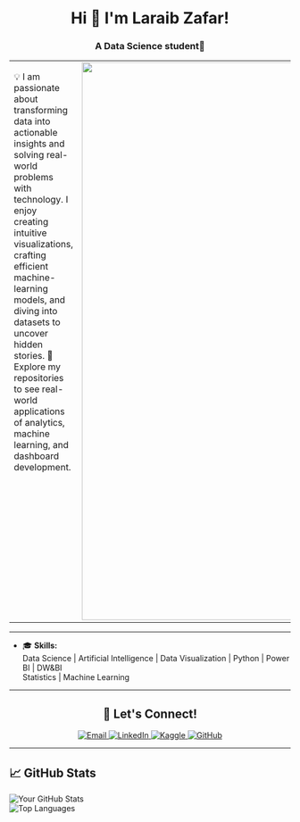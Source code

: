 <h1 align="center">Hi 👋 I'm Laraib Zafar!</h1>

<h3 align="center">A Data Science student🌟</h3>

<table>
  <tr>
    <!-- Text Section -->
    <td style="width: 60%; vertical-align: top;">
      <p>
        💡 I am passionate about transforming data into actionable insights and solving real-world problems with technology.  
        I enjoy creating intuitive visualizations, crafting efficient machine-learning models, and diving into datasets to uncover hidden stories. 🌱  
        Explore my repositories to see real-world applications of analytics, machine learning, and dashboard development.
      </p>
    </td>
    <!-- Image Section -->
    <td style="width: 40%; text-align: center;">
      <img src="https://i.pinimg.com/736x/64/77/f8/6477f8d4414599163c38074fd9caf901.jpg" width="1000" alt="Profile GIF">
    </td>
  </tr>
</table>


---
- 🎓 **Skills:**  
   Data Science | Artificial Intelligence | Data Visualization | Python | Power BI | DW&BI  
   Statistics | Machine Learning 
---
<h2 align="center">🚀 Let's Connect!</h2>

<p align="center">
  <a href="mailto:laraibzafarlaraib@gmail.com" target="_blank">
    <img src="https://img.shields.io/badge/Email-D14836?style=for-the-badge&logo=gmail&logoColor=white" alt="Email">
  </a>
  <a href="https://www.linkedin.com/in/laraib-zafar-5465a5267/" target="_blank">
    <img src="https://img.shields.io/badge/LinkedIn-0077B5?style=for-the-badge&logo=linkedin&logoColor=white" alt="LinkedIn">
  </a>
  <a href="https://www.kaggle.com/laraibzafarlaraib" target="_blank">
    <img src="https://img.shields.io/badge/Kaggle-20BEFF?style=for-the-badge&logo=kaggle&logoColor=white" alt="Kaggle">
  </a>
  <a href="https://github.com/laraibzafarlaraib" target="_blank">
    <img src="https://img.shields.io/badge/GitHub-181717?style=for-the-badge&logo=github&logoColor=white" alt="GitHub">
  </a>
</p>

---

## 📈 GitHub Stats

![Your GitHub Stats](https://github-readme-stats.vercel.app/api?username=your-github-username&show_icons=true&theme=radical)  
![Top Languages](https://github-readme-stats.vercel.app/api/top-langs/?username=your-github-username&layout=compact&theme=radical)

